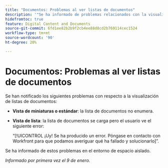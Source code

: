 ```yaml
---
title: "Documentos: Problemas al ver listas de documentos"
description: '"Se ha informado de problemas relacionados con la visualización de listas de documentos. Encuentre detalles en este artículo".'
hidefromtoc: true
feature: Digital Content and Documents
source-git-commit: 6fd1ee82b2b9f2cb4ee88d8cd2b769114cec1524
workflow-type: tm+mt
source-wordcount: '90'
ht-degree: 20%

---
```



# Documentos: Problemas al ver listas de documentos

Se han notificado los siguientes problemas con respecto a la visualización de listas de documentos:

* **Vista de miniaturas o estándar**: la lista de documentos no enumera.
* **Vista de lista**: la lista de documentos se carga pero el usuario ve el siguiente error:

  “[!UICONTROL ¡Uy! Se ha producido un error. Póngase en contacto con Workfront para que podamos averiguar qué ha fallado y solucionarlo]”.

Se ha informado de estos problemas en el entorno de espacio aislado.

_Informado por primera vez el 9 de enero._
